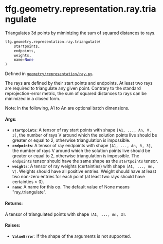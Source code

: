 <div itemscope itemtype="http://developers.google.com/ReferenceObject">
<meta itemprop="name" content="tfg.geometry.representation.ray.triangulate" />
<meta itemprop="path" content="Stable" />
</div>

# tfg.geometry.representation.ray.triangulate

Triangulates 3d points by miminizing the sum of squared distances to rays.

``` python
tfg.geometry.representation.ray.triangulate(
    startpoints,
    endpoints,
    weights,
    name=None
)
```



Defined in [`geometry/representation/ray.py`](https://github.com/tensorflow/agents/tree/master/tensorflow_graphics/geometry/representation/ray.py).

<!-- Placeholder for "Used in" -->

The rays are defined by their start points and endpoints. At least two rays
are required to triangulate any given point. Contrary to the standard
reprojection-error metric, the sum of squared distances to rays can be
minimized in a closed form.

Note:
  In the following, A1 to An are optional batch dimensions.

#### Args:

* <b>`startpoints`</b>: A tensor of ray start points with shape `[A1, ..., An, V, 3]`,
    the number of rays V around which the solution points live should be
    greater or equal to 2, otherwise triangulation is impossible.
* <b>`endpoints`</b>: A tensor of ray endpoints with shape `[A1, ..., An, V, 3]`, the
    number of rays V around which the solution points live should be
    greater or equal to 2, otherwise triangulation is impossible. The
    `endpoints` tensor should have the same shape as the `startpoints` tensor.
* <b>`weights`</b>: A tensor of ray weights (certainties) with shape
    `[A1, ..., An, V]`. Weights should have all positive entries. Weight
    should have at least two non-zero entries for each point (at least two
    rays should have certainties > 0).
* <b>`name`</b>: A name for this op. The default value of None means "ray_triangulate".


#### Returns:

A tensor of triangulated points with shape `[A1, ..., An, 3]`.


#### Raises:

* <b>`ValueError`</b>: If the shape of the arguments is not supported.